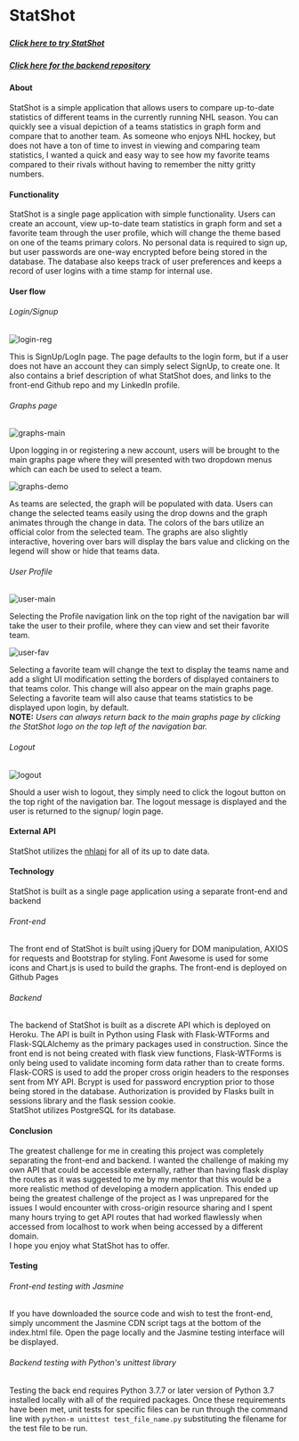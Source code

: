 # **StatShot**  



##### 

##### [Click here to try StatShot](https://herfalerf.github.io/statshot-frontend/)

##### [Click here for the backend repository](https://github.com/herfalerf/statshot-backend)

#### About  

StatShot is a simple application that allows users to compare up-to-date statistics of different teams in the currently running NHL season.  You can quickly see a visual depiction of a teams statistics in graph form and compare that to another team.  As someone who enjoys NHL hockey, but does not have a ton of time to invest in viewing and comparing team statistics, I wanted a quick and easy way to see how my favorite teams compared to their rivals without having to remember the nitty gritty numbers.  


#### Functionality

StatShot is a single page application with simple functionality.  Users can create an account, view up-to-date team statistics in graph form and set a favorite team through the user profile, which will change the theme based on one of the teams primary colors.  No personal data is required to sign up, but user passwords are one-way encrypted before being stored in the database.  The database also keeps track of user preferences and keeps a record of user logins with a time stamp for internal use.  

#### User flow  

###### Login/Signup

![login-reg](https://github.com/herfalerf/statshot-frontend/blob/master/statshot%20images/login-reg.png?raw=true)

This is SignUp/LogIn page.  The page defaults to the login form, but if a user does not have an account they can simply select SignUp, to create one.  It also contains a brief description of what StatShot does, and links to the front-end Github repo and my LinkedIn profile.   

###### Graphs page  

![graphs-main](https://github.com/herfalerf/statshot-frontend/blob/master/statshot%20images/graphs-main.png?raw=true)

Upon logging in or registering a new account, users will be brought to the main graphs page where they will presented with two dropdown menus which can each be used to select a team.

![graphs-demo](https://github.com/herfalerf/statshot-frontend/blob/master/statshot%20images/graphs-demo.png?raw=true)

As teams are selected, the graph will be populated with data.  Users can change the selected teams easily using the drop downs and the graph animates through the change in data.  The colors of the bars utilize an official color from the selected team.  The graphs are also slightly interactive, hovering over bars will display the bars value and clicking on the legend will show or hide that teams data.  

###### User Profile  

![user-main](https://github.com/herfalerf/statshot-frontend/blob/master/statshot%20images/user-main.png?raw=true)

Selecting the Profile navigation link on the top right of the navigation bar will take the user to their profile, where they can view and set their favorite team.

![user-fav](https://github.com/herfalerf/statshot-frontend/blob/master/statshot%20images/user-fav.png?raw=true)

Selecting a favorite team will change the text to display the teams name and add a slight UI modification setting the borders of displayed containers to that teams color.  This change will also appear on the main graphs page.  
Selecting a favorite team will also cause that teams statistics to be displayed upon login, by default.  
**NOTE:** *Users can always return back  to the main graphs page by clicking the StatShot logo on the top left of the navigation bar.*

###### Logout  

![logout](https://github.com/herfalerf/statshot-frontend/blob/master/statshot%20images/logout.png?raw=true)

Should a user wish to logout, they simply need to click the logout button on the top right of the navigation bar.  The logout message is displayed and the user is returned to the signup/ login page.

#### External API

StatShot utilizes the [nhlapi](https://gitlab.com/dword4/nhlapi) for all of its up to date data.

#### Technology

StatShot is built as a single page application using a separate front-end and backend

###### Front-end  

The front end of StatShot is built using jQuery for DOM manipulation, AXIOS for requests and Bootstrap for styling.  Font Awesome is used for some icons and Chart.js is used to build the graphs.  The front-end is deployed on Github Pages

###### Backend  

The backend of StatShot is built as a discrete API which is deployed on Heroku.  The API is built in Python using Flask with Flask-WTForms and Flask-SQLAlchemy as the primary packages used in construction.  Since the front end is not being created with flask view functions, Flask-WTForms is only being used to validate incoming form data rather than to create forms.  Flask-CORS is used to add the proper cross origin headers to the responses sent from MY API.  Bcrypt is used for password encryption prior to those being stored in the database.  Authorization is provided by Flasks built in sessions library and the flask session cookie.  
StatShot utilizes PostgreSQL for its database.

#### Conclusion  

The greatest challenge for me in creating this project was completely separating the front-end and backend.  I wanted the challenge of making my own API that could be accessible externally, rather than having flask display the routes as it was suggested to me by my mentor that this would be a more realistic method of developing a modern application.  This ended up being the greatest challenge of the project as I was unprepared for the issues I would encounter with cross-origin resource sharing and I spent many hours trying to get API routes that had worked flawlessly when accessed from localhost to work when being accessed by a different domain.  
I hope you enjoy what StatShot has to offer.

#### Testing

###### Front-end testing with Jasmine  

If you have downloaded the source code and wish to test the front-end, simply uncomment the Jasmine CDN script tags at the bottom of the index.html file.  Open the page locally and the Jasmine testing interface will be displayed.  

###### Backend testing with Python's unittest library

Testing the back end requires Python 3.7.7 or later version of Python 3.7 installed locally with all of the required packages.  Once these requirements have been met, unit tests for specific files can be run through the command line with `python-m unittest test_file_name.py` substituting the filename for the test file to be run.